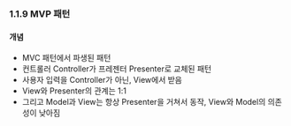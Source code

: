 ### 1.1.9 MVP 패턴 
#### 개념
- MVC 패턴에서 파생된 패턴
- 컨트롤러 Controller가 프레젠터 Presenter로 교체된 패턴
- 사용자 입력을 Controller가 아닌, View에서 받음
- View와 Presenter의 관계는 1:1
- 그리고 Model과 View는 항상 Presenter을 거쳐서 동작, View와 Model의 의존성이 낮아짐
